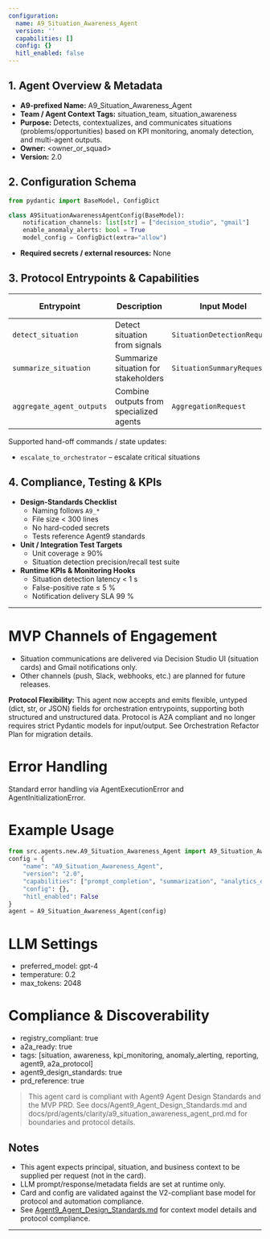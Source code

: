 ```yaml
---
configuration:
  name: A9_Situation_Awareness_Agent
  version: ''
  capabilities: []
  config: {}
  hitl_enabled: false
---
```


## 1. Agent Overview & Metadata
- **A9-prefixed Name:** A9_Situation_Awareness_Agent
- **Team / Agent Context Tags:** situation_team, situation_awareness
- **Purpose:** Detects, contextualizes, and communicates situations (problems/opportunities) based on KPI monitoring, anomaly detection, and multi-agent outputs.
- **Owner:** <owner_or_squad>
- **Version:** 2.0

## 2. Configuration Schema
```python
from pydantic import BaseModel, ConfigDict

class A9SituationAwarenessAgentConfig(BaseModel):
    notification_channels: list[str] = ["decision_studio", "gmail"]
    enable_anomaly_alerts: bool = True
    model_config = ConfigDict(extra="allow")
```
- **Required secrets / external resources:** None

## 3. Protocol Entrypoints & Capabilities
| Entrypoint | Description | Input Model | Output Model | Side-effects |
|------------|-------------|-------------|--------------|--------------|
| `detect_situation` | Detect situation from signals | `SituationDetectionRequest` | `DetectedSituation` | sends notifications |
| `summarize_situation` | Summarize situation for stakeholders | `SituationSummaryRequest` | `SituationSummary` | logs events |
| `aggregate_agent_outputs` | Combine outputs from specialized agents | `AggregationRequest` | `AggregatedInsight` | updates context |

Supported hand-off commands / state updates:
- `escalate_to_orchestrator` – escalate critical situations

## 4. Compliance, Testing & KPIs
- **Design-Standards Checklist**
  - Naming follows `A9_*`
  - File size < 300 lines
  - No hard-coded secrets
  - Tests reference Agent9 standards
- **Unit / Integration Test Targets**
  - Unit coverage ≥ 90%
  - Situation detection precision/recall test suite
- **Runtime KPIs & Monitoring Hooks**
  - Situation detection latency < 1 s
  - False-positive rate ≤ 5 %
  - Notification delivery SLA 99 %

---

# MVP Channels of Engagement
- Situation communications are delivered via Decision Studio UI (situation cards) and Gmail notifications only.
- Other channels (push, Slack, webhooks, etc.) are planned for future releases.

**Protocol Flexibility:**
This agent now accepts and emits flexible, untyped (dict, str, or JSON) fields for orchestration entrypoints, supporting both structured and unstructured data. Protocol is A2A compliant and no longer requires strict Pydantic models for input/output. See Orchestration Refactor Plan for migration details.

# Error Handling
Standard error handling via AgentExecutionError and AgentInitializationError.

# Example Usage
```python
from src.agents.new.A9_Situation_Awareness_Agent import A9_Situation_Awareness_Agent
config = {
    "name": "A9_Situation_Awareness_Agent",
    "version": "2.0",
    "capabilities": ["prompt_completion", "summarization", "analytics_query_parsing", "kpi_monitoring", "situation_detection", "anomaly_alerting", "structured_reporting", "aggregation_of_specialized_agent_outputs"],
    "config": {},
    "hitl_enabled": False
}
agent = A9_Situation_Awareness_Agent(config)
```

# LLM Settings
- preferred_model: gpt-4
- temperature: 0.2
- max_tokens: 2048

# Compliance & Discoverability
- registry_compliant: true
- a2a_ready: true
- tags: [situation, awareness, kpi_monitoring, anomaly_alerting, reporting, agent9, a2a_protocol]
- agent9_design_standards: true
- prd_reference: true

> This agent card is compliant with Agent9 Agent Design Standards and the MVP PRD. See docs/Agent9_Agent_Design_Standards.md and docs/prd/agents/clarity/a9_situation_awareness_agent_prd.md for boundaries and protocol details.

## Notes

- This agent expects principal, situation, and business context to be supplied per request (not in the card).
- LLM prompt/response/metadata fields are set at runtime only.
- Card and config are validated against the V2-compliant base model for protocol and automation compliance.
- See [Agent9_Agent_Design_Standards.md](../docs/Agent9_Agent_Design_Standards.md) for context model details and protocol compliance.
---
